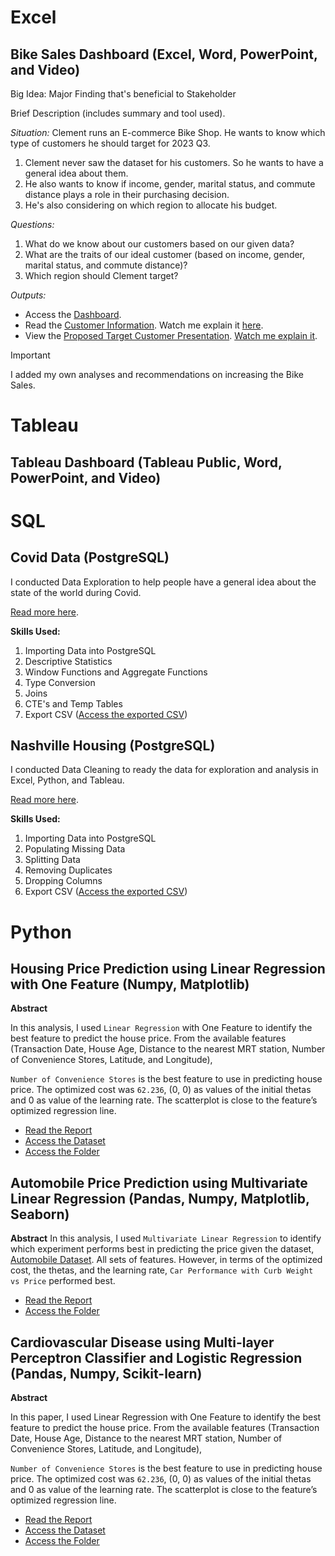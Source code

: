 # Excel
## Bike Sales Dashboard (Excel, Word, PowerPoint, and Video)
Big Idea: Major Finding that's beneficial to Stakeholder

Brief Description (includes summary and tool used).

*Situation:* Clement runs an E-commerce Bike Shop. He wants to know which type of customers he should target for 2023 Q3.
1. Clement never saw the dataset for his customers. So he wants to have a general idea about them.
2. He also wants to know if income, gender, marital status, and commute distance plays a role in their purchasing decision.
3. He's also considering on which region to allocate his budget.

*Questions:*
1. What do we know about our customers based on our given data?
2. What are the traits of our ideal customer (based on income, gender, marital status, and commute distance)?
3. Which region should Clement target?

*Outputs:*
- Access the [Dashboard](mini-projects/clements-bicycle-shop/dashboard.xlsx).
- Read the [Customer Information](mini-projects/clements-bicycle-shop/customer_information.docx). Watch me explain it [here]().
- View the [Proposed Target Customer Presentation](mini-projects/clements-bicycle-shop/proposed_target_customer_2023q3.pptx). [Watch me explain it]().

> [!IMPORTANT]
> I added my own analyses and recommendations on increasing the Bike Sales.

# Tableau
## Tableau Dashboard (Tableau Public, Word, PowerPoint, and Video)

# SQL
## Covid Data (PostgreSQL)
I conducted Data Exploration to help people have a general idea about the state of the world during Covid.

[Read more here](/projects/covid/).

**Skills Used:**
1. Importing Data into PostgreSQL
2. Descriptive Statistics
3. Window Functions and Aggregate Functions
4. Type Conversion
5. Joins
6. CTE's and Temp Tables
7. Export CSV ([Access the exported CSV](/projects/covid/covid_percentpopulationvaccinated.csv))

## Nashville Housing (PostgreSQL)
I conducted Data Cleaning to ready the data for exploration and analysis in Excel, Python, and Tableau.

[Read more here](/projects/nashville-housing/).

**Skills Used:**
1. Importing Data into PostgreSQL
2. Populating Missing Data
3. Splitting Data
4. Removing Duplicates
5. Dropping Columns
6. Export CSV ([Access the exported CSV](/projects/nashville-housing/nashville_housing_cleaned.csv))

# Python
## Housing Price Prediction using Linear Regression with One Feature (Numpy, Matplotlib)
**Abstract**

In this analysis, I used ```Linear Regression``` with One Feature to identify the best feature to predict the house price. From the available features (Transaction Date, House Age, Distance to the nearest MRT station, Number of Convenience Stores, Latitude, and Longitude), 

```Number of Convenience Stores``` is the best feature to use in predicting house price. The optimized cost was ```62.236```, (0, 0) as values of the initial thetas and 0 as value of the learning rate. The scatterplot is close to the feature’s optimized regression line.

- [Read the Report](/projects/housing-price-prediction/Report%20-%20Housing%20Price%20Prediction.pdf) 
- [Access the Dataset](https://www.kaggle.com/datasets/quantbruce/real-estate-price-prediction)
- [Access the Folder](/projects/housing-price-prediction/) 

## Automobile Price Prediction using Multivariate Linear Regression (Pandas, Numpy, Matplotlib, Seaborn)
**Abstract**
In this analysis, I used ```Multivariate Linear Regression``` to identify which experiment performs best in predicting the price
given the dataset, [Automobile Dataset](https://archive.ics.uci.edu/dataset/10/automobile). All sets of features. However, in terms of the optimized cost, the thetas, and the learning rate, ```Car Performance with Curb Weight vs Price``` performed best.

- [Read the Report](/projects/automobile-price-prediction/Report%20-%20Automobile%20Price%20Prediction.pdf) 
- [Access the Folder](/projects/automobile-price-prediction/) 


## Cardiovascular Disease using Multi-layer Perceptron Classifier and Logistic Regression (Pandas, Numpy, Scikit-learn)
**Abstract**

In this paper, I used Linear Regression with One Feature to identify the best feature to predict the house price. From the available features (Transaction Date, House Age, Distance to the nearest MRT station, Number of Convenience Stores, Latitude, and Longitude), 

```Number of Convenience Stores``` is the best feature to use in predicting house price. The optimized cost was ```62.236```, (0, 0) as values of the initial thetas and 0 as value of the learning rate. The scatterplot is close to the feature’s optimized regression line.

- [Read the Report](/projects/housing-price-prediction/Report%20-%20Housing%20Price%20Prediction.pdf) 
- [Access the Dataset](https://www.kaggle.com/datasets/quantbruce/real-estate-price-prediction)
- [Access the Folder](/projects/cardiovascular-disease-prediction/) 
